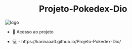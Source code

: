 <h1 align="center"> Projeto-Pokedex-Dio </h1>


![logo](https://user-images.githubusercontent.com/112264188/202279827-dd20c09a-c481-47e8-addf-6a3e179e7cb9.png) 


 
 - 📁 Acesso ao projeto
 - <p>  💻 - https://karinaaa0.github.io/Projeto-Pokedex-Dio/ </p>



